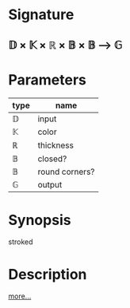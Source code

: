 # Signature
## 𝔻 × 𝕂 × ℝ × 𝔹 × 𝔹 ⟶ 𝔾

# Parameters

| type | name |
|------|------|
|𝔻|input|
|𝕂|color|
|ℝ|thickness|
|𝔹|closed?|
|𝔹|round corners?|
|𝔾|output|

# Synopsis
stroked

# Description

[more...](https://www.w3schools.com/tags/canvas_stroke.asp)